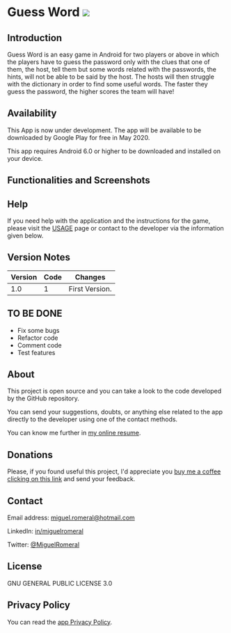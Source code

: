 # Guess Word ![](https://img.shields.io/badge/android-6.0-green) 

<!-- # <img alt='SecretManager' src='https://github.com/miguelromeral/SecretManager/blob/master/app/src/main/ic_launcher_sm_v2-web.png' height="35" width="auto" /> Secret Manager ![](https://img.shields.io/badge/android-6.0-green) <a href='https://play.google.com/store/apps/details?id=es.miguelromeral.secretmanager&pcampaignid=MKT-Other-global-all-co-prtnr-py-PartBadge-Mar2515-1'><img alt='Get it on Google Play' src='https://play.google.com/intl/en_us/badges/images/generic/en_badge_web_generic.png' height="70" width="auto" /></a> -->

## Introduction

Guess Word is an easy game in Android for two players or above in which the players have to guess the password only with the clues that one of them, the host, tell them but some words related with the passwords, the hints, will not be able to be said by the host. The hosts will then struggle with the dictionary in order to find some useful words.
The faster they guess the password, the higher scores the team will have!

## Availability

This App is now under development. The app will be available to be downloaded by Google Play for free in May 2020.

This app requires Android 6.0 or higher to be downloaded and installed on your device.

## Functionalities and Screenshots
<!--
* Conversion between texts.
* QR codes for processed text.
* Share the texts converted with other apps.

<img src="https://raw.githubusercontent.com/miguelromeral/SecretManager/master/screenshots/Screenshot_1580320480.png" height="400px" width="auto">
<img src="https://raw.githubusercontent.com/miguelromeral/SecretManager/master/screenshots/Screenshot_1580320572.png" height="400px" width="auto">

* Conversion between other files (images, videos, documents, etc.)

<img src="https://raw.githubusercontent.com/miguelromeral/SecretManager/master/screenshots/Screenshot_1580320662.png" height="400px" width="auto">
<img src="https://raw.githubusercontent.com/miguelromeral/SecretManager/master/screenshots/Screenshot_1580320695.png" height="400px" width="auto">
<img src="https://raw.githubusercontent.com/miguelromeral/SecretManager/master/screenshots/Screenshot_1580322527.png" height="400px" width="auto">

* Store text encrypted and retrieve it when you want to decrypt it.

<img src="https://raw.githubusercontent.com/miguelromeral/SecretManager/master/screenshots/Screenshot_1580320766.png" height="400px" width="auto">
<img src="https://raw.githubusercontent.com/miguelromeral/SecretManager/master/screenshots/Screenshot_1580320859.png" height="400px" width="auto">

* Process text directly when select some text in any other Android app.

<img src="https://raw.githubusercontent.com/miguelromeral/SecretManager/master/screenshots/Screenshot_1580322478.png" height="400px" width="auto">

* Pass a file from other app to Secret Manager to be converted.

<img src="https://raw.githubusercontent.com/miguelromeral/SecretManager/master/screenshots/Screenshot_1580322598.png" height="400px" width="auto">

* Export and import secrets stored oon the device.

<img src="https://raw.githubusercontent.com/miguelromeral/SecretManager/master/screenshots/Screenshot_1580320842.png" height="400px" width="auto">

* Day / Night app theme.
-->
## Help

If you need help with the application and the instructions for the game, please visit the [USAGE](https://github.com/miguelromeral/PasswordGame/blob/master/USAGE.md) page or contact to the developer via the information given below.

## Version Notes

Version|Code|Changes
--- | --- | ---
1.0|1|First Version.

## TO BE DONE

* Fix some bugs
* Refactor code
* Comment code
* Test features

## About

This project is open source and you can take a look to the code developed by the GitHub repository.

You can send your suggestions, doubts, or anything else related to the app directly to the developer using one of the contact methods.

You can know me further in [my online resume](https://miguelromeral.github.io/about).

## Donations

Please, if you found useful this project, I'd appreciate you [buy me a coffee clicking on this link](https://www.paypal.com/cgi-bin/webscr?cmd=_s-xclick&hosted_button_id=M4CR7FHADMVXN&source=url) and send your feedback.

## Contact

Email address: [miguel.romeral@hotmail.com](mailto:miguel.romeral@hotmail.com)

LinkedIn: [in/miguelromeral](https://www.linkedin.com/in/miguelromeral/)

Twitter: [@MiguelRomeral](https://twitter.com/MiguelRomeral)

## License

GNU GENERAL PUBLIC LICENSE 3.0

## Privacy Policy

You can read the [app Privacy Policy](https://github.com/miguelromeral/PasswordGame/blob/master/PRIVACY-POLICY.md).